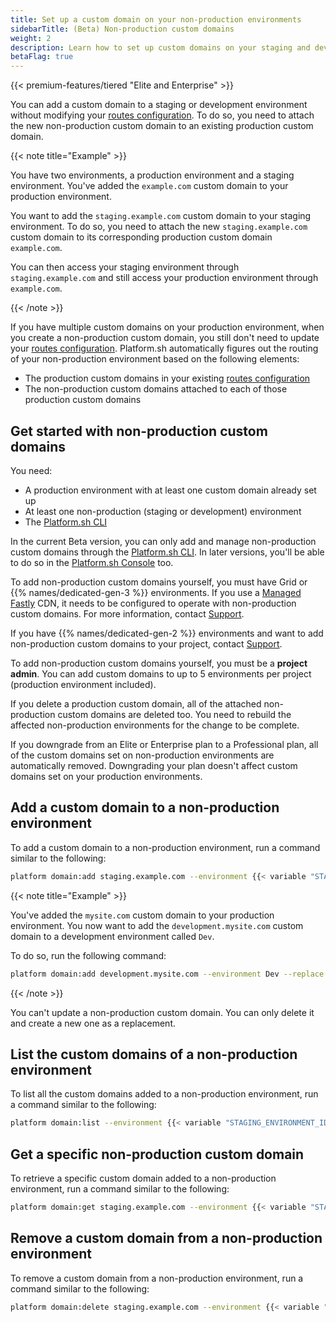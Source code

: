 ```yaml
---
title: Set up a custom domain on your non-production environments
sidebarTitle: (Beta) Non-production custom domains
weight: 2
description: Learn how to set up custom domains on your staging and development environments
betaFlag: true
---
```


{{< premium-features/tiered "Elite and Enterprise" >}}

You can add a custom domain to a staging or development environment without modifying your [routes configuration](../../define-routes/_index.md).
To do so, you need to attach the new non-production custom domain
to an existing production custom domain.

{{< note title="Example" >}}

You have two environments, a production environment and a staging environment.
You've added the `example.com` custom domain to your production environment.

You want to add the `staging.example.com` custom domain to your staging environment.
To do so, you need to attach the new `staging.example.com` custom domain
to its corresponding production custom domain `example.com`. 

You can then access your staging environment through `staging.example.com`
and still access your production environment through `example.com`.

{{< /note >}}

If you have multiple custom domains on your production environment,
when you create a non-production custom domain,
you still don't need to update your [routes configuration](../../define-routes/_index.md).
Platform.sh automatically figures out the routing of your non-production environment
based on the following elements:

- The production custom domains in your existing [routes configuration](../../define-routes/_index.md)
- The non-production custom domains attached to each of those production custom domains

## Get started with non-production custom domains

You need:

- A production environment with at least one custom domain already set up
- At least one non-production (staging or development) environment
- The [Platform.sh CLI](../../administration/cli/_index.md)

In the current Beta version,
you can only add and manage non-production custom domains through the [Platform.sh CLI](../../administration/cli/_index.md).
In later versions,
you'll be able to do so in the [Platform.sh Console](../../administration/web/_index.md) too.

To add non-production custom domains yourself,
you must have Grid or {{% names/dedicated-gen-3 %}} environments.
If you use a [Managed Fastly](../cdn/managed-fastly.md) CDN,
it needs to be configured to operate with non-production custom domains.
For more information, contact [Support](https://console.platform.sh/-/users/~/tickets/open).   

If you have {{% names/dedicated-gen-2 %}} environments
and want to add non-production custom domains to your project,
contact [Support](https://console.platform.sh/-/users/~/tickets/open).

To add non-production custom domains yourself, you must be a **project admin**.
You can add custom domains to up to 5 environments per project (production environment included).

If you delete a production custom domain,
all of the attached non-production custom domains are deleted too.
You need to rebuild the affected non-production environments for the change to be complete.

If you downgrade from an Elite or Enterprise plan to a Professional plan,
all of the custom domains set on non-production environments are automatically removed.
Downgrading your plan doesn't affect custom domains set on your production environments.

## Add a custom domain to a non-production environment

To add a custom domain to a non-production environment,
run a command similar to the following:

```bash
platform domain:add staging.example.com --environment {{< variable "STAGING_ENVIRONMENT_ID" >}} --replace {{< variable "PRODUCTION_CUSTOM_DOMAIN_TO_REPLACE" >}}
```

{{< note title="Example" >}}

You've added the `mysite.com` custom domain to your production environment.
You now want to add the `development.mysite.com` custom domain to a development environment called `Dev`.

To do so, run the following command:

```bash
platform domain:add development.mysite.com --environment Dev --replace mysite.com
```

{{< /note >}}

You can't update a non-production custom domain.
You can only delete it and create a new one as a replacement.

## List the custom domains of a non-production environment

To list all the custom domains added to a non-production environment,
run a command similar to the following:

```bash
platform domain:list --environment {{< variable "STAGING_ENVIRONMENT_ID" >}}
```

## Get a specific non-production custom domain

To retrieve a specific custom domain added to a non-production environment,
run a command similar to the following:

```bash
platform domain:get staging.example.com --environment {{< variable "STAGING_ENVIRONMENT_ID" >}}
```

## Remove a custom domain from a non-production environment

To remove a custom domain from a non-production environment,
run a command similar to the following:

```bash
platform domain:delete staging.example.com --environment {{< variable "STAGING_ENVIRONMENT_ID" >}}
```